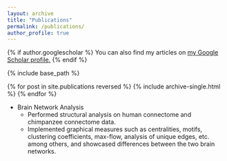```yaml
---
layout: archive
title: "Publications"
permalink: /publications/
author_profile: true
---
```


{% if author.googlescholar %}
  You can also find my articles on <u><a href="{{author.googlescholar}}">my Google Scholar profile</a>.</u>
{% endif %}

{% include base_path %}

{% for post in site.publications reversed %}
  {% include archive-single.html %}
{% endfor %}
* Brain Network Analysis
  * Performed structural analysis on human connectome and chimpanzee connectome data.
  * Implemented graphical measures such as centralities, motifs, clustering coefficients, max-flow, analysis of unique edges, etc. among others, and showcased differences between the two brain networks.